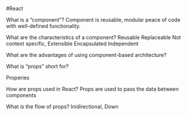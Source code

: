 #React


What is a “component”?
Component is reusable, modular peace of code with well-defined functionality.

What are the characteristics of a component?
Reusable
Replaceable
Not context specific, 
Extensible
Encapsulated
Independent

What are the advantages of using component-based architecture?

What is “props” short for?

Properies

How are props used in React?
Props are used to pass the data between components

What is the flow of props?
Inidirectional, Down
